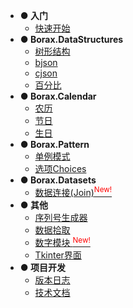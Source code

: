 - **● 入门**
  - [快速开始](quickstart)
- **● Borax.DataStructures**
  - [树形结构](guides/tree)
  - [bjson](guides/bjson)
  - [cjson](guides/cjson)
  - [百分比](guides/percentage)
- **● Borax.Calendar**
  - [农历](guides/lunardate)
  - [节日](guides/festival)
  - [生日](guides/birthday)
- **● Borax.Pattern**
  - [单例模式](guides/singleton)
  - [选项Choices](guides/choices)
- **● Borax.Datasets**
  - [数据连接(Join)<sup style="color:red">New!<sup>](guides/join)
- **● 其他**
  - [序列号生成器](guides/serial_generator)
  - [数据拾取](guides/fetch)
  - [数字模块 <sup style="color:red">New!<sup>](guides/numbers)
  - [Tkinter界面](guides/ui)
- **● 项目开发**
  - [版本日志](changelog)
  - [技术文档](develope/develope)